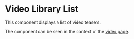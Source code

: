 # Video Library List

This component displays a list of video teasers.

The component can be seen in the context of the [video page](/styleguide/pages/video-page/preview).
